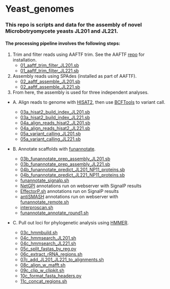 # Yeast_genomes

### This repo is scripts and data for the assembly of novel Microbotryomycete yeasts JL201 and JL221.

#### The processing pipeline involves the following steps:

1. Trim and filter reads using AAFTF trim. See the AAFTF [repo](https://github.com/stajichlab/AAFTF) for installation.
    - [01_aaftf_trim_filter_JL201.sb](https://github.com/liberjul/Yeast_genomes/blob/main/scripts/01_aaftf_trim_filter_JL201.sb)
    - [01_aaftf_trim_filter_JL221.sb](https://github.com/liberjul/Yeast_genomes/blob/main/scripts/01_aaftf_trim_filter_JL221.sb)
2. Assembly reads using SPAdes (installed as part of AAFTF).
    - [02_aaftf_assemble_JL201.sb](https://github.com/liberjul/Yeast_genomes/blob/main/scripts/02_aaftf_assemble_JL201.sb)
    - [02_aaftf_assemble_JL221.sb](https://github.com/liberjul/Yeast_genomes/blob/main/scripts/02_aaftf_assemble_JL221.sb)
3. From here, the assembly is used for three independent analyses.

  - A. Align reads to genome with [HISAT2](http://daehwankimlab.github.io/hisat2/), then use [BCFTools](http://samtools.github.io/bcftools/bcftools.html) to variant call.
      - [03a_hisat2_build_index_JL201.sb](https://github.com/liberjul/Yeast_genomes/blob/main/scripts/03a_hisat2_build_index_JL201.sb)
      - [03a_hisat2_build_index_JL221.sb](https://github.com/liberjul/Yeast_genomes/blob/main/scripts/03a_hisat2_build_index_JL221.sb)
      - [04a_align_reads_hisat2_JL201.sb](https://github.com/liberjul/Yeast_genomes/blob/main/scripts/04a_align_reads_hisat2_JL201.sb)
      - [04a_align_reads_hisat2_JL221.sb](https://github.com/liberjul/Yeast_genomes/blob/main/scripts/04a_align_reads_hisat2_JL221.sb)
      - [05a_variant_calling_JL201.sb](https://github.com/liberjul/Yeast_genomes/blob/main/scripts/05a_variant_calling_JL201.sb)
      - [05a_variant_calling_JL221.sb](https://github.com/liberjul/Yeast_genomes/blob/main/scripts/05a_variant_calling_JL221.sb)

  - B. Annotate scaffolds with [funannotate](https://github.com/nextgenusfs/funannotate/).
      - [03b_funannotate_prep_assembly_JL201.sb](https://github.com/liberjul/Yeast_genomes/blob/main/scripts/03b_funannotate_prep_assembly_JL201.sb)
      - [03b_funannotate_prep_assembly_JL221.sb](https://github.com/liberjul/Yeast_genomes/blob/main/scripts/03b_funannotate_prep_assembly_JL221.sb)
      - [04b_funannotate_predict_JL201_NP11_proteins.sb](https://github.com/liberjul/Yeast_genomes/blob/main/scripts/04b_funannotate_predict_JL201_NP11_proteins.sb)
      - [04b_funannotate_predict_JL221_NP11_proteins.sb](https://github.com/liberjul/Yeast_genomes/blob/main/scripts/04b_funannotate_predict_JL221_NP11_proteins.sb)
      - [funannotate_signalp.sh](https://github.com/liberjul/Yeast_genomes/blob/main/scripts/funannotate_signalp.sh)
      - [NetGPI](https://services.healthtech.dtu.dk/service.php?NetGPI-1.1) annotations run on webserver with SignalP results
      - [EffectorP.sh](https://github.com/liberjul/Yeast_genomes/blob/main/scripts/EffectorP.sh) annotations run on SignalP results
      - [antiSMASH](https://fungismash.secondarymetabolites.org/#!/start) annotations run on webserver with [funannotate_remote.sh](https://github.com/liberjul/Yeast_genomes/blob/main/scripts/funannotate_remote.sh)
      - [interproscan.sh](https://github.com/liberjul/Yeast_genomes/blob/main/scripts/interproscan.sh)
      - [funannotate_annotate_round1.sh](https://github.com/liberjul/Yeast_genomes/blob/main/scripts/funannotate_annotate_round1.sh)
  - C. Pull out loci for phylogenetic analysis using [HMMER](http://hmmer.org/).
      - [03c_hmmbuild.sh](https://github.com/liberjul/Yeast_genomes/blob/main/scripts/03c_hmmbuild.sh)
      - [04c_hmmsearch_JL201.sh](https://github.com/liberjul/Yeast_genomes/blob/main/scripts/04c_hmmsearch_JL201.sh)
      - [04c_hmmsearch_JL221.sh](https://github.com/liberjul/Yeast_genomes/blob/main/scripts/04c_hmmsearch_JL221.sh)
      - [05c_split_fastas_by_reg.py](https://github.com/liberjul/Yeast_genomes/blob/main/scripts/05c_split_fastas_by_reg.py)
      - [06c_extract_rRNA_regions.sh](https://github.com/liberjul/Yeast_genomes/blob/main/scripts/06c_extract_rRNA_regions.sh)
      - [07c_add_JL201_JL221_to_alignments.sh](https://github.com/liberjul/Yeast_genomes/blob/main/scripts/07c_add_JL201_JL221_to_alignments.sh)
      - [08c_align_w_mafft.sh](https://github.com/liberjul/Yeast_genomes/blob/main/scripts/08c_align_w_mafft.sh)
      - [09c_clip_w_clipkit.sh](https://github.com/liberjul/Yeast_genomes/blob/main/scripts/09c_clip_w_clipkit.sh)
      - [10c_format_fasta_headers.py](https://github.com/liberjul/Yeast_genomes/blob/main/scripts/10c_format_fasta_headers.py)
      - [11c_concat_regions.sh](https://github.com/liberjul/Yeast_genomes/blob/main/scripts/11c_concat_regions.sh)
